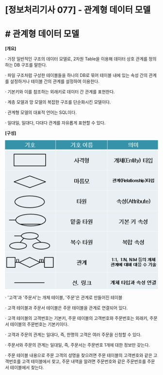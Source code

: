 

# [정보처리기사 077] - 관계형 데이터 모델



# **# 관계형 데이터 모델**

**[개요]**

· 가장 일반적인 구조의 데이터 모델로, 2차원 Table을 이용해 데이터 상호 관계를 정의하는 DB 구조를 말한다.

· 파일 구조처럼 구성한 테이블들을 하나의 DB로 묶어 테이블 내에 있는 속성 간의 관계를 설정하거나 테이블 간의 관계를 설정하여 이용한다.

· 기본키와 이를 참조하는 외래키로 데이터 간 관계를 표현한다.

· 계층 모델과 망 모델의 복잡한 구조를 단순화시킨 모델이다.

· 관계형 모델의 대표적 언어는 SQL이다.

· 일대일, 일대다, 다대다 관계를 자유롭게 표현할 수 있다.



**[구성]**

<img src='./img/077_01.png'>

· '고객'과 '주문서'는 개체 테이블, '주문'은 관계로 만들어진 테이블

· 고객 테이블과 주문서 테이블은 주문 테이블을 관계로 연결되어 있다.

· 고객 테이블의 고객번호는 기본키, 주문 테이블의 고객번호와 주문번호는 외래키, 주문서 테이블의 주문번호는 기본키이다.

· 고객과 주문의 관계는 일대다, 즉, 한명의 고객은 여러 주문을 신청할 수 있다.

· 주문서와 주문의 관계는 일대일, 즉, 주문서는 주문번호 1개에 대한 정보만 갖는다.

· 주문 테이블 내용으로 주문 고객의 성명을 찾으려면 주문 테이블의 고객번호와 같은 고객번호를 고객 테이블에서 찾고, 주문 내역을 알려면 주문번호와 같은 주문번호를 주문서 테이블에서 찾는다.